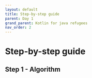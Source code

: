 ```yaml
---
layout: default
title: Step-by-step guide
parent: Day 1
grand_parent: Kotlin for java refugees
nav_order: 2
---
```


# Step-by-step guide
## Step 1 - Algorithm

